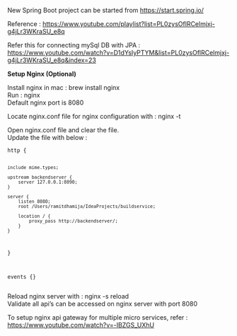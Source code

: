 <p class="has-line-data" data-line-start="0" data-line-end="1">New Spring Boot project can be started from <a href="https://start.spring.io/">https://start.spring.io/</a></p>
<p class="has-line-data" data-line-start="2" data-line-end="3">Reference : <a href="https://www.youtube.com/playlist?list=PL0zysOflRCelmjxj-g4jLr3WKraSU_e8q">https://www.youtube.com/playlist?list=PL0zysOflRCelmjxj-g4jLr3WKraSU_e8q</a></p>
<p class="has-line-data" data-line-start="4" data-line-end="5">Refer this for connecting mySql DB with JPA : <a href="https://www.youtube.com/watch?v=D1dYsIyPTYM&amp;list=PL0zysOflRCelmjxj-g4jLr3WKraSU_e8q&amp;index=23">https://www.youtube.com/watch?v=D1dYsIyPTYM&amp;list=PL0zysOflRCelmjxj-g4jLr3WKraSU_e8q&amp;index=23</a></p>

**Setup Nginx (Optional)**

<p class="has-line-data" data-line-start="0" data-line-end="3">Install nginx in mac : brew install nginx<br>
Run : nginx<br>
Default nginx port is 8080</p>
<p class="has-line-data" data-line-start="4" data-line-end="5">Locate nginx.conf file for nginx configuration with : nginx -t</p>
<p class="has-line-data" data-line-start="6" data-line-end="8">Open nginx.conf file and clear the file.<br>
Update the file with below :</p>
<pre><code class="has-line-data" data-line-start="9" data-line-end="29">http {

    include mime.types;

    upstream backendserver {
        server 127.0.0.1:8090;
    }

    server {
        listen 8080;
        root /Users/ramitdhamija/IdeaProjects/buildservice;

        location / {
            proxy_pass http://backendserver/;
        }
    }
}

events {}
</code></pre>
<p class="has-line-data" data-line-start="30" data-line-end="32">Reload nginx server with :  nginx -s reload<br>
Validate all api’s can be accessed on nginx server with port 8080</p>
<p class="has-line-data" data-line-start="33" data-line-end="34">To setup nginx api gateway for multiple micro services, refer : <a href="https://www.youtube.com/watch?v=-IBZGS_UXhU">https://www.youtube.com/watch?v=-IBZGS_UXhU</a></p>
